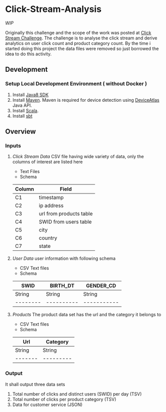 # Click-Stream-Analysis
*WIP*

Originally this challenge and the scope of the work was posted at [Click Stream Challenge](https://github.com/prakashrd/spark-challenge-public). 
The challenge is to analyse the click stream and derive analytics on user click count and product category count.
By the time i started doing this project the data files were removed so just borrowed the idea to do this activity.

## Development
### Setup Local Development Environment ( without Docker )
 1. Install [Java8 SDK](http://www.oracle.com/technetwork/java/javase/downloads/jdk8-downloads-2133151.html)
 1. Install [Maven](https://maven.apache.org/install.html). Maven is required for device detection using [DeviceAtlas](https://deviceatlas.com/) Java API.
 1. Install [Scala](https://www.scala-lang.org/download/install.html).
 1. Install [sbt](http://www.scala-sbt.org/release/docs/Setup.html)
 

## Overview
### Inputs
1. *Click Stream Data* CSV file having wide variety of data, only the columns of interest are listed here
    - Text Files
    - Schema
    
    
     Column	| Field
    --------|-------
    C1	|timestamp
    C2	|ip address
    C3	|url from products table
    C4	|SWID from users table
    C5	|city
    C6	|country
    C7	|state
    
1. *User Data* user information with following schema
    - CSV Text files
    - Schema
    
    
    SWID    | BIRTH_DT |  GENDER_CD
    --------|----------|------------
    String  | String   | String
    --------|----------|-----------
    
1. *Products* The product data set has the url and the category it belongs to
    - CSV Text files
    - Schema
    
    
    Url    | Category
    -------|----------
    String | String
    -------|---------
    
 ### Output
 
 It shall output three data sets
 1. Total number of clicks and distinct users (SWID) per day (TSV)
 1. Total number of clicks per product category (TSV)
 1. Data for customer service (JSON)

